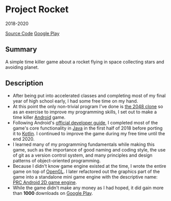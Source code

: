 # Project Rocket
2018-2020

[Source Code](https://github.com/chomosuke/ProjectRocketC)
[Google Play](https://play.google.com/store/apps/details?id=com.chomusukestudio.projectrocketc)

## Summary
A simple time killer game about a rocket flying in space collecting stars and avoiding planet.

## Description
- After being put into accelerated classes and completing most of my final year of high school early, I had some free time on my hand.
- At this point the only non-trivial program I've done is [the 2048 clone](./2048.md) so as an exercise to improve my programming skills, I set out to make a time killer [Android](../skills/android.md) game.
- Following Android's [official developer guide](https://developer.android.com/guide), I completed most of the game's core functionality in [Java](../skills/java.md) in the first half of 2018 before porting it to [Kotlin](../skills/kotlin.md). I continued to improve the game during my free time until the end 2020.
- I learned many of my programming fundamentals while making this game, such as the importance of good naming and coding style, the use of git as a version control system, and many principles and design patterns of object-oriented programming.
- Because I didn't know game engine existed at the time, I wrote the entire game on top of [OpenGL](../skills/opengl.md). I later refactored out the graphics part of the game into a standalone mini game engine with the descriptive name: [PRC Android 2D game engine](./prc-android-2d-game-engine.md).
- While the game didn't make any money as I had hoped, it did gain more than **1000** downloads on [Google Play](https://play.google.com/store/apps/details?id=com.chomusukestudio.projectrocketc).
